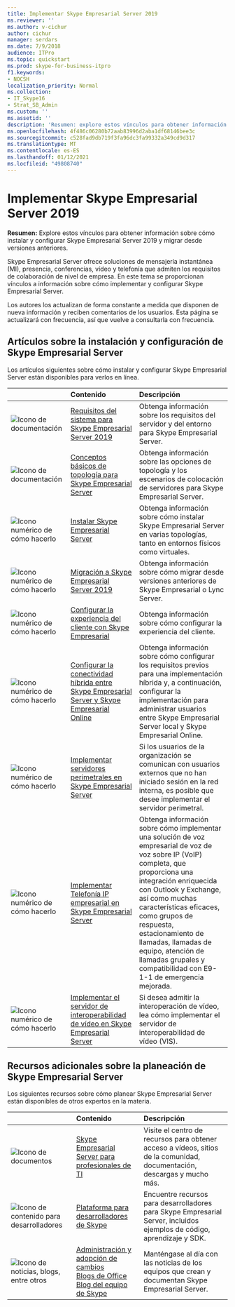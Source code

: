 ```yaml
---
title: Implementar Skype Empresarial Server 2019
ms.reviewer: ''
ms.author: v-cichur
author: cichur
manager: serdars
ms.date: 7/9/2018
audience: ITPro
ms.topic: quickstart
ms.prod: skype-for-business-itpro
f1.keywords:
- NOCSH
localization_priority: Normal
ms.collection:
- IT_Skype16
- Strat_SB_Admin
ms.custom: ''
ms.assetid: ''
description: 'Resumen: explore estos vínculos para obtener información sobre cómo instalar y configurar Skype Empresarial Server 2019.'
ms.openlocfilehash: 4f486c06280b72aab83996d2aba1df68146bee3c
ms.sourcegitcommit: c528fad9db719f3fa96dc3fa99332a349cd9d317
ms.translationtype: MT
ms.contentlocale: es-ES
ms.lasthandoff: 01/12/2021
ms.locfileid: "49808740"
---
```

# <a name="deploy-skype-for-business-server-2019"></a>Implementar Skype Empresarial Server 2019
 
**Resumen:** Explore estos vínculos para obtener información sobre cómo instalar y configurar Skype Empresarial Server 2019 y migrar desde versiones anteriores.
  
Skype Empresarial Server ofrece soluciones de mensajería instantánea (MI), presencia, conferencias, vídeo y telefonía que admiten los requisitos de colaboración de nivel de empresa. En este tema se proporcionan vínculos a información sobre cómo implementar y configurar Skype Empresarial Server. 
  
Los autores los actualizan de forma constante a medida que disponen de nueva información y reciben comentarios de los usuarios. Esta página se actualizará con frecuencia, así que vuelve a consultarla con frecuencia.
   
##  <a name="articles-about-skype-for-business-server-installation-and-configuration"></a>Artículos sobre la instalación y configuración de Skype Empresarial Server

Los artículos siguientes sobre cómo instalar y configurar Skype Empresarial Server están disponibles para verlos en línea. 
  
||Contenido|Descripción|
|:-----|:-----|:-----|
|![Icono de documentación](https://docs.microsoft.com/office/media/icons/paragraph-writing-blue.svg)|[Requisitos del sistema para Skype Empresarial Server 2019](../plan/system-requirements.md)  <br/> |Obtenga información sobre los requisitos del servidor y del entorno para Skype Empresarial Server.  <br/> |
|![Icono de documentación](https://docs.microsoft.com/office/media/icons/paragraph-writing-blue.svg)|[Conceptos básicos de topología para Skype Empresarial Server](../../SfbServer/plan-your-deployment/topology-basics/topology-basics.md) <br/> |Obtenga información sobre las opciones de topología y los escenarios de colocación de servidores para Skype Empresarial Server.  <br/> |
|![Icono numérico de cómo hacerlo](https://docs.microsoft.com/office/media/icons/list-123-blue.svg)|[Instalar Skype Empresarial Server](../../SfbServer/deploy/install/install.md)<br/> |Obtenga información sobre cómo instalar Skype Empresarial Server en varias topologías, tanto en entornos físicos como virtuales.  <br/> |
|![Icono numérico de cómo hacerlo](https://docs.microsoft.com/office/media/icons/list-123-blue.svg)| [Migración a Skype Empresarial Server 2019](../migration/migration-to-skype-for-business-server-2019.md) <br/> |Obtenga información sobre cómo migrar desde versiones anteriores de Skype Empresarial o Lync Server.  <br/> |
|![Icono numérico de cómo hacerlo](https://docs.microsoft.com/office/media/icons/list-123-blue.svg)|[Configurar la experiencia del cliente con Skype Empresarial](../../SfbServer/deploy/deploy-clients/configure-the-client-experience.md) <br/> |Obtenga información sobre cómo configurar la experiencia del cliente.  <br/> |
|![Icono numérico de cómo hacerlo](https://docs.microsoft.com/office/media/icons/list-123-blue.svg)| [Configurar la conectividad híbrida entre Skype Empresarial Server y Skype Empresarial Online](../../SfbHybrid/hybrid/configure-hybrid-connectivity.md) <br/> |Obtenga información sobre cómo configurar los requisitos previos para una implementación híbrida y, a continuación, configurar la implementación para administrar usuarios entre Skype Empresarial Server local y Skype Empresarial Online.  <br/> |
|![Icono numérico de cómo hacerlo](https://docs.microsoft.com/office/media/icons/list-123-blue.svg)| [Implementar servidores perimetrales en Skype Empresarial Server](../../SfbServer/deploy/deploy-edge-server/deploy-edge-servers.md) <br/> |Si los usuarios de la organización se comunican con usuarios externos que no han iniciado sesión en la red interna, es posible que desee implementar el servidor perimetral.  <br/> |
|![Icono numérico de cómo hacerlo](https://docs.microsoft.com/office/media/icons/list-123-blue.svg)| [Implementar Telefonía IP empresarial en Skype Empresarial Server](../../SfbServer/deploy/deploy-enterprise-voice/deploy-enterprise-voice.md) <br/> |Obtenga información sobre cómo implementar una solución de voz empresarial de voz de voz sobre IP (VoIP) completa, que proporciona una integración enriquecida con Outlook y Exchange, así como muchas características eficaces, como grupos de respuesta, estacionamiento de llamadas, llamadas de equipo, atención de llamadas grupales y compatibilidad con E9-1-1 de emergencia mejorada.  <br/> |
| ![Icono numérico de cómo hacerlo](https://docs.microsoft.com/office/media/icons/list-123-blue.svg)| [Implementar el servidor de interoperabilidad de vídeo en Skype Empresarial Server](../../SfbServer/deploy/deploy-video-interop-server/deploy-video-interop-server.md) <br/> |Si desea admitir la interoperación de vídeo, lea cómo implementar el servidor de interoperabilidad de vídeo (VIS).  <br/> |
   
## <a name="additional-resources-about-planning-for-skype-for-business-server"></a>Recursos adicionales sobre la planeación de Skype Empresarial Server

Los siguientes recursos sobre cómo planear Skype Empresarial Server están disponibles de otros expertos en la materia. 
  
||**Contenido**|**Descripción**|
|:-----|:-----|:-----|
|![Icono de documentos](https://docs.microsoft.com/office/media/icons/paragraph-writing-blue.svg)|[Skype Empresarial Server para profesionales de TI](https://go.microsoft.com/fwlink/p/?LinkId=527960) <br/> |Visite el centro de recursos para obtener acceso a vídeos, sitios de la comunidad, documentación, descargas y mucho más.|
|![Icono de contenido para desarrolladores](https://docs.microsoft.com/office/media/icons/developer-blue.svg)|[Plataforma para desarrolladores de Skype](https://go.microsoft.com/fwlink/?LinkId=619775) <br/> |Encuentre recursos para desarrolladores para Skype Empresarial Server, incluidos ejemplos de código, aprendizaje y SDK.  <br/> |
|![Icono de noticias, blogs, entre otros](https://docs.microsoft.com/office/media/icons/blog-site-blue.svg)|[Administración y adopción de cambios](https://go.microsoft.com/fwlink/p/?LinkId=532796) <br/> [Blogs de Office](https://go.microsoft.com/fwlink/p/?LinkId=528899) <br/> [Blog del equipo de Skype](https://go.microsoft.com/fwlink/p/?LinkId=532818) <br/> |Manténgase al día con las noticias de los equipos que crean y documentan Skype Empresarial Server.  <br/> |
   

